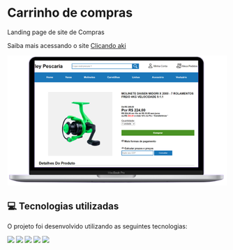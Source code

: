 # Carrinho de compras

<p>Landing page de site de Compras</p>

<p>Saiba mais acessando o site <a href="https://carrinho-de-compras-j3v1tqjp2-stanley-felix-bergamo.vercel.app/">Clicando aki</a></p> 
<div align="center" >
<img src="https://raw.githubusercontent.com/Stanley-Felix-Bergamo/carrinho-de-compras/main/source/images/mac.png" alt="Imagem em andamento">
</div>


<h2>💻 Tecnologias utilizadas</h2>

O projeto foi desenvolvido utilizando as seguintes tecnologias:<br>

<div style="display: inline_block">
 <img height="35rem" src="https://img.shields.io/badge/HTML5-E34F26?style=for-the-badge&logo=html5&logoColor=white"/>
 <img height="35rem" src="https://img.shields.io/badge/CSS3-1572B6?style=for-the-badge&logo=css3&logoColor=white"/>
 <img height="35rem" src="https://img.shields.io/badge/JavaScript-F7DF1E?style=for-the-badge&logo=javascript&logoColor=black"/>
 <img height="35rem" src="https://img.shields.io/badge/Sass-CC6699?style=for-the-badge&logo=sass&logoColor=white"/>
 <img height="35rem" src="https://badges.aleen42.com/src/gulp.svg"/>
</div>

